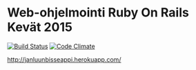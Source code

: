 # Web-ohjelmointi Ruby On Rails Kevät 2015

[![Build Status](https://travis-ci.org/JaniL/ratebeer.png)](https://travis-ci.org/JaniL/ratebeer)
[![Code Climate](https://codeclimate.com/github/JaniL/ratebeer.png)](https://codeclimate.com/github/JaniL/ratebeer)

http://janluunbisseappi.herokuapp.com/

